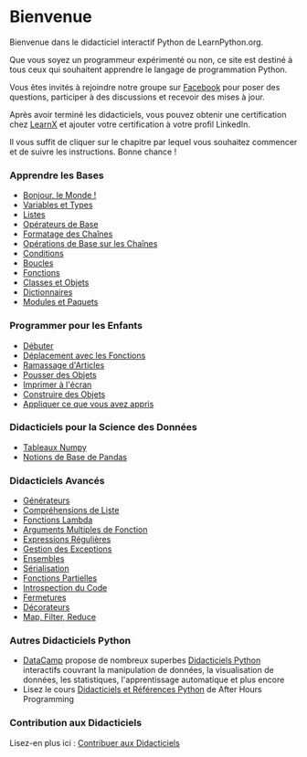 # Bienvenue

Bienvenue dans le didacticiel interactif Python de LearnPython.org.

Que vous soyez un programmeur expérimenté ou non, ce site est destiné à tous ceux qui souhaitent apprendre le langage de programmation Python.<br>

Vous êtes invités à rejoindre notre groupe sur <a href="http://www.facebook.com/groups/180708015327157/">Facebook</a> pour poser des questions, participer à des discussions et recevoir des mises à jour.

Après avoir terminé les didacticiels, vous pouvez obtenir une certification chez [LearnX](https://www.learnx.org) et ajouter votre certification à votre profil LinkedIn.

Il vous suffit de cliquer sur le chapitre par lequel vous souhaitez commencer et de suivre les instructions. Bonne chance !<br>

### Apprendre les Bases

- [Bonjour, le Monde !](Hello%2C%20World%21)
- [Variables et Types](Variables%20and%20Types)
- [Listes](Lists)
- [Opérateurs de Base](Basic%20Operators)
- [Formatage des Chaînes](String%20Formatting)
- [Opérations de Base sur les Chaînes](Basic%20String%20Operations)
- [Conditions](Conditions)
- [Boucles](Loops)
- [Fonctions](Functions)
- [Classes et Objets](Classes%20and%20Objects)
- [Dictionnaires](Dictionaries)
- [Modules et Paquets](Modules%20and%20Packages)

### Programmer pour les Enfants

- [Débuter](https://codingforkids.io/play/python/intro-level1)
- [Déplacement avec les Fonctions](https://codingforkids.io/play/python/intro-level2)
- [Ramassage d'Articles](https://codingforkids.io/play/python/intro-level3)
- [Pousser des Objets](https://codingforkids.io/play/python/intro-level4)
- [Imprimer à l'écran](https://codingforkids.io/play/python/intro-level5)
- [Construire des Objets](https://codingforkids.io/play/python/intro-level6)
- [Appliquer ce que vous avez appris](https://codingforkids.io/play/python/intro-level7)

### Didacticiels pour la Science des Données

- [Tableaux Numpy](Numpy%20Arrays)
- [Notions de Base de Pandas](Pandas%20Basics)

### Didacticiels Avancés

- [Générateurs](Generators)
- [Compréhensions de Liste](List%20Comprehensions)
- [Fonctions Lambda](Lambda%20functions)
- [Arguments Multiples de Fonction](Multiple%20Function%20Arguments)
- [Expressions Régulières](Regular%20Expressions)
- [Gestion des Exceptions](Exception%20Handling)
- [Ensembles](Sets)
- [Sérialisation](Serialization)
- [Fonctions Partielles](Partial%20functions)
- [Introspection du Code](Code%20Introspection)
- [Fermetures](Closures)
- [Décorateurs](Decorators)
- [Map, Filter, Reduce](Map%2C%20Filter%2C%20Reduce)

### Autres Didacticiels Python

- [DataCamp](https://datacamp.pxf.io/c/67577/1012793/13294?sharedId=learnpython.org) propose de nombreux superbes [Didacticiels Python](https://datacamp.pxf.io/c/67577/1012793/13294?sharedId=learnpython.org) interactifs couvrant la manipulation de données, la visualisation de données, les statistiques, l'apprentissage automatique et plus encore
- Lisez le cours [Didacticiels et Références Python](http://www.afterhoursprogramming.com/index.php?article=181) de After Hours Programming

### Contribution aux Didacticiels

Lisez-en plus ici : [Contribuer aux Didacticiels](Contributing%20Tutorials)

